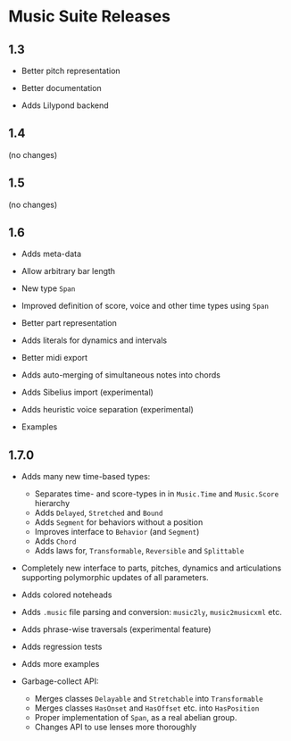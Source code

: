 
# Music Suite Releases

## 1.3

* Better pitch representation

* Better documentation

* Adds Lilypond backend

## 1.4

(no changes)

## 1.5

(no changes)

## 1.6

* Adds meta-data

* Allow arbitrary bar length

* New type `Span`

* Improved definition of score, voice and other time types using `Span`

* Better part representation

* Adds literals for dynamics and intervals

* Better midi export

* Adds auto-merging of simultaneous notes into chords

* Adds Sibelius import (experimental)

* Adds heuristic voice separation (experimental)

* Examples

## 1.7.0

* Adds many new time-based types:
    * Separates time- and score-types in in `Music.Time` and `Music.Score` hierarchy
    * Adds `Delayed`, `Stretched` and `Bound`
    * Adds `Segment` for behaviors without a position
    * Improves interface to `Behavior` (and `Segment`)
    * Adds `Chord`
    * Adds laws for, `Transformable`, `Reversible` and `Splittable`
    
* Completely new interface to parts, pitches, dynamics and articulations supporting
  polymorphic updates of all parameters.

* Adds colored noteheads

* Adds `.music` file parsing and conversion: `music2ly`, `music2musicxml` etc.

* Adds phrase-wise traversals (experimental feature)

* Adds regression tests

* Adds more examples

* Garbage-collect API:
    * Merges classes `Delayable` and `Stretchable` into `Transformable`
    * Merges classes `HasOnset` and `HasOffset` etc. into `HasPosition`
    * Proper implementation of `Span`, as a real abelian group.
    * Changes API to use lenses more thoroughly

